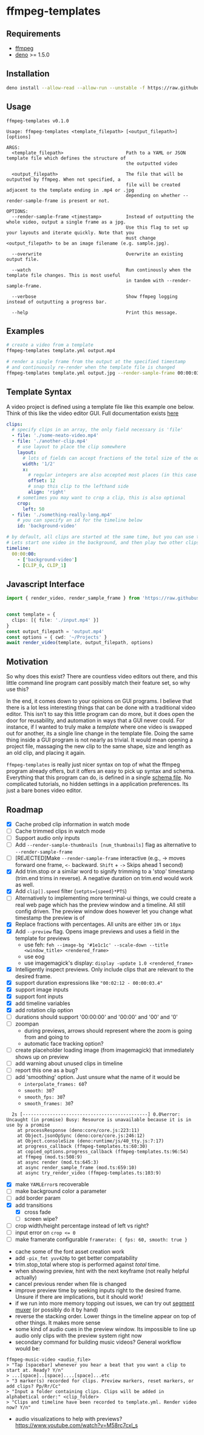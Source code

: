 # ffmpeg-templates


## Requirements
- [ffmpeg](https://ffmpeg.org/download.html)
- [deno](https://deno.land) >= 1.5.0

## Installation
```bash
deno install --allow-read --allow-run --unstable -f https://raw.githubusercontent.com/andykais/ffmpeg-templates/main/ffmpeg-templates.ts
```

## Usage
```
ffmpeg-templates v0.1.0

Usage: ffmpeg-templates <template_filepath> [<output_filepath>] [options]

ARGS:
  <template_filepath>                       Path to a YAML or JSON template file which defines the structure of
                                            the outputted video

  <output_filepath>                         The file that will be outputted by ffmpeg. When not specified, a
                                            file will be created adjacent to the template ending in .mp4 or .jpg
                                            depending on whether --render-sample-frame is present or not.

OPTIONS:
  --render-sample-frame <timestamp>         Instead of outputting the whole video, output a single frame as a jpg.
                                            Use this flag to set up your layouts and iterate quickly. Note that you
                                            must change <output_filepath> to be an image filename (e.g. sample.jpg).

  --overwrite                               Overwrite an existing output file.

  --watch                                   Run continously when the template file changes. This is most useful
                                            in tandem with --render-sample-frame.

  --verbose                                 Show ffmpeg logging instead of outputting a progress bar.

  --help                                    Print this message.
```

## Examples
```bash
# create a video from a template
ffmpeg-templates template.yml output.mp4

# render a single frame from the output at the specified timestamp
# and continuously re-render when the template file is changed
ffmpeg-templates template.yml output.jpg --render-sample-frame 00:00:03 --watch
```

## Template Syntax
A video project is defined using a template file like this example one below. Think of this like the video
editor GUI. Full documentation exists [here](https://doc.deno.land/https/raw.githubusercontent.com/andykais/ffmpeg-templates/main/structs.ts#Template)
```yaml
clips:
  # specify clips in an array, the only field necessary is 'file'
  - file: './some-neato-video.mp4'
  - file: './another-clip.mp4'
    # use layout to place the clip somewhere
    layout:
      # lots of fields can accept fractions of the total size of the output
      width: '1/2'
      x:
        # regular integers are also accepted most places (in this case they are pixels)
        offset: 12
        # snap this clip to the lefthand side
        align: 'right'
    # sometimes you may want to crop a clip, this is also optional
    crop:
      left: 50
  - file: './something-really-long.mp4'
    # you can specify an id for the timeline below
    id: 'background-video'

# by default, all clips are started at the same time, but you can use the timeline to change up that order.
# Lets start one video in the background, and then play two other clips on top of it, one after the other.
timeline:
  00:00:00:
    - ['background-video']
    - [CLIP_0, CLIP_1]
```

## Javascript Interface
```ts
import { render_video, render_sample_frame } from 'https://raw.githubusercontent.com/andykais/ffmpeg-templates/main/mod.ts'


const template = {
  clips: [{ file: './input.mp4' }]
}
const output_filepath = 'output.mp4'
const options = { cwd: '~/Projects' }
await render_video(template, output_filepath, options)
```

## Motivation
So why does this exist? There are countless video editors out there, and this little command line program cant
possibly match their feature set, so why use this?

In the end, it comes down to your opinions on GUI programs. I believe that there is a lot less interesting
things that can be done with a traditional video editor. This isn't to say this little program can do more,
but it does open the door for reusability, and automation in ways that a GUI never could. For instance, if I
wanted to truly make a _template_ where one video is swapped out for another, its a single line change in the
template file. Doing the same thing inside a GUI program is not nearly as trivial. It would mean opening a
project file, massaging the new clip to the same shape, size and length as an old clip, and placing it again.

`ffmpeg-templates`
is really just nicer syntax on top of what the ffmpeg program already offers, but it offers an easy to pick up
syntax and schema. Everything that this program can do, is defined in a single [schema file](./structs.ts). No
complicated tutorials, no hidden settings in a application preferences. Its just a bare bones video editor.

## Roadmap
- [X] Cache probed clip information in watch mode
- [ ] Cache trimmed clips in watch mode
- [ ] Support audio only inputs
- [ ] Add `--render-sample-thumbnails [num_thumbnails]` flag as alternative to `--render-sample-frame`
- [ ]  [REJECTED]Make `--render-sample-frame` interactive (e.g., -> moves forward one frame, `<-` backward. `Shift` + `->` Skips ahead 1 second)
- [X] Add trim.stop or a similar word to signify trimming to a 'stop' timestamp (trim.end trims in reverse). A negative duration on trim.end would work as well. 
- [X] Add `clip[].speed` filter (`setpts={speed}*PTS`)
- [ ] Alternatively to implementing more terminal-ui things, we could create a real web page which has the
      preview window and a timeline. All still config driven. The preview window does however let you change
      what timestamp the preview is of
- [X] Replace fractions with percentages. All units are either `10%` or `10px`
- [X] Add `--preview` flag. Opens image previews and uses a field in the template for previews
    - use feh: `feh --image-bg '#1e1c1c' --scale-down --title <window_title> <rendered_frame>`
    - use eog
    - use imagemagick's display: `display -update 1.0 <rendered_frame>`
- [x] Intelligently inspect previews. Only include clips that are relevant to the desired frame.
- [x] support duration expressions like `"00:02:12 - 00:00:03.4"`
- [X] support image inputs
- [X] support font inputs
- [X] add timeline variables
- [X] add rotation clip option
- [ ] durations should support '00:00:00' and '00:00' and '00' and '0'
- [ ] zoompan
  - during previews, arrows should represent where the zoom is going from and going to
  - automatic face tracking option?
- [ ] create placeholder loading image (from imagemagick) that immediately shows up on preview
- [ ] add warning about unused clips in timeline
- [ ] report this one as a bug?
- [ ] add 'smoothing' option. Just unsure what the name of it would be
  - `interpolate_frames: 60`?
  - `smooth: 30`?
  - `smooth_fps: 30`?
  - `smooth_frames: 30`?
```
  2s [----------------------------------------------] 0.0%error: Uncaught (in promise) Busy: Resource is unavailable because it is in use by a promise
    at processResponse (deno:core/core.js:223:11)
    at Object.jsonOpSync (deno:core/core.js:246:12)
    at Object.consoleSize (deno:runtime/js/40_tty.js:7:17)
    at progress_callback (ffmpeg-templates.ts:60:30)
    at copied_options.progress_callback (ffmpeg-templates.ts:96:54)
    at ffmpeg (mod.ts:508:9)
    at async render (mod.ts:645:3)
    at async render_sample_frame (mod.ts:659:10)
    at async try_render_video (ffmpeg-templates.ts:103:9)
```
- [X] make `YAMLError`s recoverable
- [ ] make background color a parameter
- [ ] add border param
- [X] add transitions
    - [X] cross fade
    - [ ] screen wipe?
- [ ] crop width/height percentage instead of left vs right?
- [ ] input error on `crop <= 0`
- [ ] make framerate configurable `framerate: { fps: 60, smooth: true }`
- cache some of the font asset creation work
- add `-pix_fmt yuv420p` to get better compatability
- trim.stop_total where stop is performed against _total_ time.
- when showing preview, hint with the next keyframe (not really helpful actually)
- cancel previous render when file is changed
- improve preview time by seeking inputs right to the desired frame. Unsure if there are implications, but it
    should work!
- if we run into more memory topping out issues, we can try out [segment muxer](https://askubuntu.com/a/948449/390949) (or possibly do it by hand)
- reverse the stacking order. Lower things in the timeline appear on top of other things. It makes more sense
- some kind of audio cues in the preview window. Its impossible to line up audio only clips with the preview
    system right now
- secondary command for building music videos? General workflow would be:
```
ffmpeg-music-video <audio_file>
> "Tap [spacebar] whenever you hear a beat that you want a clip to start at. Ready? Y/n"
> ...[space]..[space]....[space]...etc
> "3 marker(s) recorded for clips. Preview markers, reset markers, or add clips? Pp/Rr/Cc"
> "Input a folder containing clips. Clips will be added in alphabetical order:" <clip_folder>
> "Clips and timeline have been recorded to template.yml. Render video now? Y/n"
```
- audio visualizations to help with previews? https://www.youtube.com/watch?v=M58rc7cxl_s
